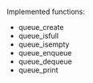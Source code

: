 Implemented functions:

-   queue_create
-   queue_isfull
-   queue_isempty
-   queue_enqueue
-   queue_dequeue
-   queue_print
